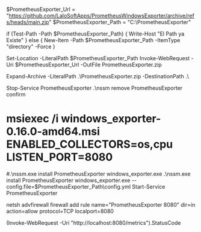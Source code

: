 $PrometheusExporter_Url = "https://github.com/LaloSoftApps/PrometheusWindowsExporter/archive/refs/heads/main.zip"
$PrometheusExporter_Path = "C:\PrometheusExporter"

if (Test-Path -Path $PrometheusExporter_Path) {
        Write-Host "El Path ya Existe"
} else {
        New-Item -Path $PrometheusExporter_Path -ItemType "directory" -Force
}

Set-Location -LiteralPath $PrometheusExporter_Path
Invoke-WebRequest -Uri $PrometheusExporter_Url -OutFile PrometheusExporter.zip

Expand-Archive -LiteralPath .\PrometheusExporter.zip -DestinationPath .\

Stop-Service PrometheusExporter
.\nssm remove PrometheusExporter confirm

# msiexec /i windows_exporter-0.16.0-amd64.msi ENABLED_COLLECTORS=os,cpu LISTEN_PORT=8080
#.\nssm.exe install PrometheusExporter windows_exporter.exe
.\nssm.exe install PrometheusExporter windows_exporter.exe --config.file=$PrometheusExporter_Path\config.yml
Start-Service PrometheusExporter

netsh advfirewall firewall add rule name="PrometheusExporter 8080" dir=in action=allow protocol=TCP localport=8080

(Invoke-WebRequest -Uri "http://localhost:8080/metrics").StatusCode
 
 


